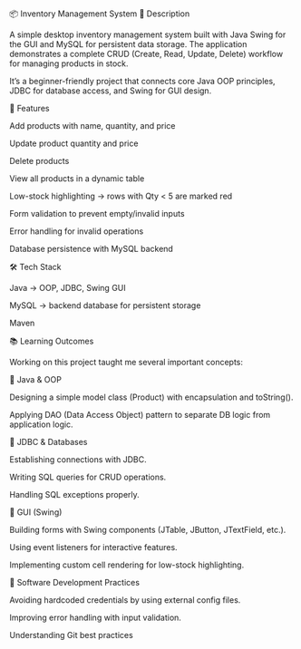 📦 Inventory Management System
📌 Description

A simple desktop inventory management system built with Java Swing for the GUI and MySQL for persistent data storage.
The application demonstrates a complete CRUD (Create, Read, Update, Delete) workflow for managing products in stock.

It’s a beginner-friendly project that connects core Java OOP principles, JDBC for database access, and Swing for GUI design.

🚀 Features

Add products with name, quantity, and price

Update product quantity and price

Delete products

View all products in a dynamic table

Low-stock highlighting → rows with Qty < 5 are marked red

Form validation to prevent empty/invalid inputs

Error handling for invalid operations

Database persistence with MySQL backend

🛠 Tech Stack

Java → OOP, JDBC, Swing GUI

MySQL → backend database for persistent storage

Maven 

📚 Learning Outcomes

Working on this project taught me several important concepts:

🔹 Java & OOP

Designing a simple model class (Product) with encapsulation and toString().

Applying DAO (Data Access Object) pattern to separate DB logic from application logic.

🔹 JDBC & Databases

Establishing connections with JDBC.

Writing SQL queries for CRUD operations.

Handling SQL exceptions properly.

🔹 GUI (Swing)

Building forms with Swing components (JTable, JButton, JTextField, etc.).

Using event listeners for interactive features.

Implementing custom cell rendering for low-stock highlighting.

🔹 Software Development Practices

Avoiding hardcoded credentials by using external config files.

Improving error handling with input validation.

Understanding Git best practices 
